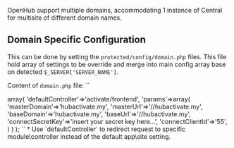 OpenHub support multiple domains, accommodating 1 instance of Central for multisite of different domain names.

## Domain Specific Configuration
This can be done by setting the `protected/config/domain.php` files. This file hold array of settings to be override and merge into main config array base on detected `$_SERVER['SERVER_NAME']`. 

Content of `domain.php` file:
``
<?php

return array(
    'hubactivate.my'=>array(
        'defaultController'=>'activate/frontend',
        'params'=>array(
            'masterDomain'=>'hubactivate.my',
            'masterUrl'=>'//hubactivate.my',
            'baseDomain'=>'hubactivate.my',
            'baseUrl'=>'//hubactivate.my',
            'connectSecretKey'=>'insert your secret key here...',
            'connectClientId'=>'55',
        )
    )
);
``

  * Use `defaultController` to redirect request to specific module\controller instead of the default app\site setting.